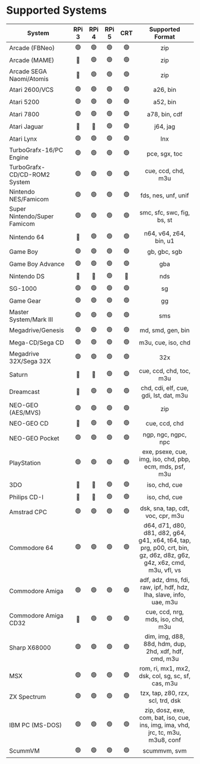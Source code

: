 # Supported Systems

| System                       | RPi 3            | RPi 4            | RPi 5          | CRT            | Supported Format   |
| ---------------------------- | :--------------: | :--------------: | :------------: | :------------: | :----------------: |
| Arcade (FBNeo)               | :green_circle:   | :green_circle:   | :green_circle: | :green_circle: | zip |
| Arcade (MAME)                | :red_circle:     | :green_circle:   | :green_circle: | :green_circle: | zip |
| Arcade SEGA Naomi/Atomis     | :red_circle:     | :green_circle:   | :green_circle: | :green_circle: | zip |
| Atari 2600/VCS               | :green_circle:   | :green_circle:   | :green_circle: | :green_circle: | a26, bin |
| Atari 5200                   | :green_circle:   | :green_circle:   | :green_circle: | :green_circle: | a52, bin |
| Atari 7800                   | :green_circle:   | :green_circle:   | :green_circle: | :green_circle: | a78, bin, cdf |
| Atari Jaguar                 | :red_circle:     | :red_circle:     | :green_circle: | :green_circle: | j64, jag |
| Atari Lynx                   | :green_circle:   | :green_circle:   | :green_circle: | :green_circle: | lnx |
| TurboGrafx-16/PC Engine      | :green_circle:   | :green_circle:   | :green_circle: | :green_circle: | pce, sgx, toc |
| TurboGrafx-CD/CD-ROM2 System | :green_circle:   | :green_circle:   | :green_circle: | :green_circle: | cue, ccd, chd, m3u |
| Nintendo NES/Famicom         | :green_circle:   | :green_circle:   | :green_circle: | :green_circle: | fds, nes, unf, unif |
| Super Nintendo/Super Famicom | :green_circle:   | :green_circle:   | :green_circle: | :green_circle: | smc, sfc, swc, fig, bs, st |
| Nintendo 64                  | :red_circle:     | :green_circle:   | :green_circle: | :green_circle: | n64, v64, z64, bin, u1 |
| Game Boy                     | :green_circle:   | :green_circle:   | :green_circle: | :green_circle: | gb, gbc, sgb |
| Game Boy Advance             | :green_circle:   | :green_circle:   | :green_circle: | :green_circle: | gba |
| Nintendo DS                  | :red_circle:     | :red_circle:     | :green_circle: | :red_circle:   | nds |
| SG-1000                      | :green_circle:   | :green_circle:   | :green_circle: | :green_circle: | sg |
| Game Gear                    | :green_circle:   | :green_circle:   | :green_circle: | :green_circle: | gg |
| Master System/Mark III       | :green_circle:   | :green_circle:   | :green_circle: | :green_circle: | sms |
| Megadrive/Genesis            | :green_circle:   | :green_circle:   | :green_circle: | :green_circle: | md, smd, gen, bin |
| Mega-CD/Sega CD              | :green_circle:   | :green_circle:   | :green_circle: | :green_circle: | m3u, cue, iso, chd |
| Megadrive 32X/Sega 32X       | :green_circle:   | :green_circle:   | :green_circle: | :green_circle: | 32x |
| Saturn                       | :red_circle:     | :red_circle:     | :green_circle: | :green_circle: | cue, ccd, chd, toc, m3u |
| Dreamcast                    | :red_circle:     | :green_circle:   | :green_circle: | :green_circle: | chd, cdi, elf, cue, gdi, lst, dat, m3u |
| NEO-GEO (AES/MVS)            | :green_circle:   | :green_circle:   | :green_circle: | :green_circle: | zip |
| NEO-GEO CD                   | :red_circle:     | :green_circle:   | :green_circle: | :green_circle: | cue, ccd, chd |
| NEO-GEO Pocket               | :green_circle:   | :green_circle:   | :green_circle: | :green_circle: | ngp, ngc, ngpc, npc |
| PlayStation                  | :green_circle:   | :green_circle:   | :green_circle: | :green_circle: | exe, psexe, cue, img, iso, chd, pbp, ecm, mds, psf, m3u |
| 3DO                          | :red_circle:     | :red_circle:     | :green_circle: | :green_circle: | iso, chd, cue |
| Philips CD-I                 | :red_circle:     | :red_circle:     | :green_circle: | :green_circle: | iso, chd, cue |
| Amstrad CPC                  | :green_circle:   | :green_circle:   | :green_circle: | :green_circle: | dsk, sna, tap, cdt, voc, cpr, m3u |
| Commodore 64                 | :green_circle:   | :green_circle:   | :green_circle: | :green_circle: | d64, d71, d80, d81, d82, g64, g41, x64, t64, tap, prg, p00, crt, bin, gz, d6z, d8z, g6z, g4z, x6z, cmd, m3u, vfl, vs |
| Commodore Amiga              | :green_circle:   | :green_circle:   | :green_circle: | :green_circle: | adf, adz, dms, fdi, raw, ipf, hdf, hdz, lha, slave, info, uae, m3u |
| Commodore Amiga CD32         | :red_circle:     | :green_circle:   | :green_circle: | :green_circle: | cue, ccd, nrg, mds, iso, chd, m3u |
| Sharp X68000                 | :green_circle:   | :green_circle:   | :green_circle: | :green_circle: | dim, img, d88, 88d, hdm, dup, 2hd, xdf, hdf, cmd, m3u |
| MSX                          | :green_circle:   | :green_circle:   | :green_circle: | :green_circle: | rom, ri, mx1, mx2, dsk, col, sg, sc, sf, cas, m3u |
| ZX Spectrum                  | :green_circle:   | :green_circle:   | :green_circle: | :green_circle: | tzx, tap, z80, rzx, scl, trd, dsk |
| IBM PC (MS-DOS)              | :green_circle:   | :green_circle:   | :green_circle: | :green_circle: | zip, dosz, exe, com, bat, iso, cue, ins, img, ima, vhd, jrc, tc, m3u, m3u8, conf |
| ScummVM                      | :green_circle:   | :green_circle:   | :green_circle: | :green_circle: | scummvm, svm |